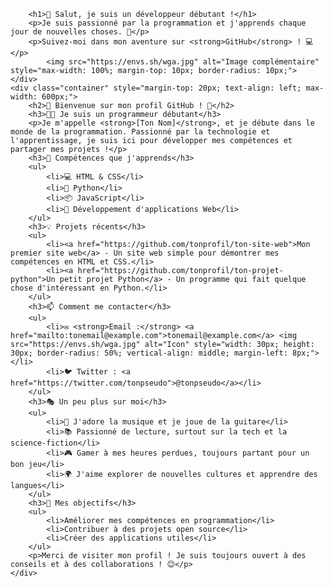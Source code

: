 <!DOCTYPE html>
<html lang="fr">
<head>

        <h1>👋 Salut, je suis un développeur débutant !</h1>
        <p>Je suis passionné par la programmation et j'apprends chaque jour de nouvelles choses. 🚀</p>
        <p>Suivez-moi dans mon aventure sur <strong>GitHub</strong> ! 💻</p>
            <img src="https://envs.sh/wga.jpg" alt="Image complémentaire" style="max-width: 100%; margin-top: 10px; border-radius: 10px;">
    </div>
    <div class="container" style="margin-top: 20px; text-align: left; max-width: 600px;">
        <h2>🌟 Bienvenue sur mon profil GitHub ! 🌟</h2>
        <h3>👨‍💻 Je suis un programmeur débutant</h3>
        <p>Je m'appelle <strong>[Ton Nom]</strong>, et je débute dans le monde de la programmation. Passionné par la technologie et l'apprentissage, je suis ici pour développer mes compétences et partager mes projets !</p>
        <h3>🌱 Compétences que j'apprends</h3>
        <ul>
            <li>💻 HTML & CSS</li>
            <li>🐍 Python</li>
            <li>📦 JavaScript</li>
            <li>📱 Développement d'applications Web</li>
        </ul>
        <h3>💡 Projets récents</h3>
        <ul>
            <li><a href="https://github.com/tonprofil/ton-site-web">Mon premier site web</a> - Un site web simple pour démontrer mes compétences en HTML et CSS.</li>
            <li><a href="https://github.com/tonprofil/ton-projet-python">Un petit projet Python</a> - Un programme qui fait quelque chose d'intéressant en Python.</li>
        </ul>
        <h3>📫 Comment me contacter</h3>
        <ul>
            <li>✉️ <strong>Email :</strong> <a href="mailto:tonemail@example.com">tonemail@example.com</a> <img src="https://envs.sh/wga.jpg" alt="Icon" style="width: 30px; height: 30px; border-radius: 50%; vertical-align: middle; margin-left: 8px;"></li>
            <li>🐦 Twitter : <a href="https://twitter.com/tonpseudo">@tonpseudo</a></li>
        </ul>
        <h3>🎭 Un peu plus sur moi</h3>
        <ul>
            <li>🎸 J'adore la musique et je joue de la guitare</li>
            <li>📚 Passionné de lecture, surtout sur la tech et la science-fiction</li>
            <li>🎮 Gamer à mes heures perdues, toujours partant pour un bon jeu</li>
            <li>🌍 J'aime explorer de nouvelles cultures et apprendre des langues</li>
        </ul>
        <h3>🚀 Mes objectifs</h3>
        <ul>
            <li>Améliorer mes compétences en programmation</li>
            <li>Contribuer à des projets open source</li>
            <li>Créer des applications utiles</li>
        </ul>
        <p>Merci de visiter mon profil ! Je suis toujours ouvert à des conseils et à des collaborations ! 😊</p>
    </div>
</body>
</html>
